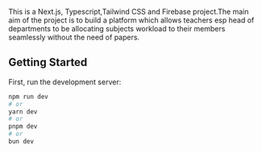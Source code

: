 This is a Next.js, Typescript,Tailwind CSS and Firebase project.The main aim of the project is to build a platform which allows teachers esp head of departments to be allocating subjects workload to their members seamlessly without the need of papers.

## Getting Started

First, run the development server:

```bash
npm run dev
# or
yarn dev
# or
pnpm dev
# or
bun dev
```






